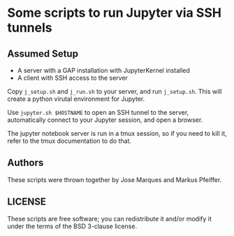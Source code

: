 # Some scripts to run Jupyter via SSH tunnels

## Assumed Setup

 * A server with a GAP installation with JupyterKernel installed
 * A client with SSH access to the server

Copy `j_setup.sh` and `j_run.sh` to your server, and run `j_setup.sh`. This will create a python virutal environment for Jupyter.

Use `jupyter.sh $HOSTNAME` to open an SSH tunnel to the server, automatically connect to your Jupyter session, and open a browser.

The jupyter notebook server is run in a tmux session, so if you need to kill it, refer to the tmux documentation to do that.

## Authors

These scripts were thrown together by Jose Marques and Markus Pfeiffer.

## LICENSE

These scripts are free software; you can redistribute it and/or modify it under the terms of the BSD 3-clause license.
